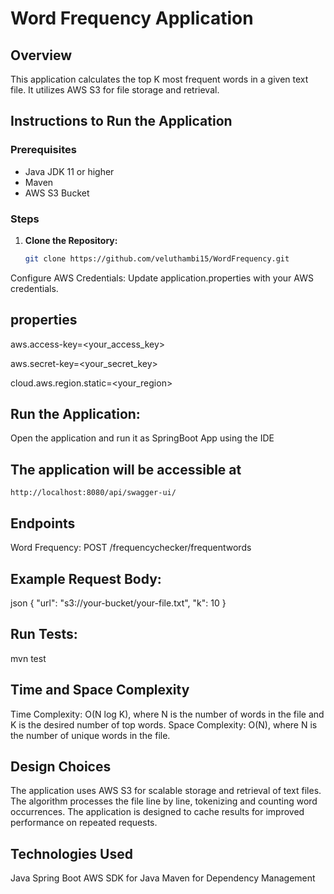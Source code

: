 # Word Frequency Application

## Overview
This application calculates the top K most frequent words in a given text file. It utilizes AWS S3 for file storage and retrieval.

## Instructions to Run the Application

### Prerequisites
- Java JDK 11 or higher
- Maven
- AWS S3 Bucket

### Steps
1. **Clone the Repository:**
   ```bash
   git clone https://github.com/veluthambi15/WordFrequency.git

Configure AWS Credentials:
Update application.properties with your AWS credentials.

## properties

   aws.access-key=<your_access_key>
   
   aws.secret-key=<your_secret_key>

   cloud.aws.region.static=<your_region>

## Run the Application:

Open the application and run it as SpringBoot App using the IDE 


## The application will be accessible at 
	
	http://localhost:8080/api/swagger-ui/

## Endpoints
Word Frequency: POST /frequencychecker/frequentwords

## Example Request Body:
   json
   {
     "url": "s3://your-bucket/your-file.txt",
     "k": 10
   }

## Run Tests:

   mvn test

## Time and Space Complexity
Time Complexity: O(N log K), where N is the number of words in the file and K is the desired number of top words.
Space Complexity: O(N), where N is the number of unique words in the file.

## Design Choices
The application uses AWS S3 for scalable storage and retrieval of text files.
The algorithm processes the file line by line, tokenizing and counting word occurrences.
The application is designed to cache results for improved performance on repeated requests.

## Technologies Used
Java Spring Boot
AWS SDK for Java
Maven for Dependency Management
